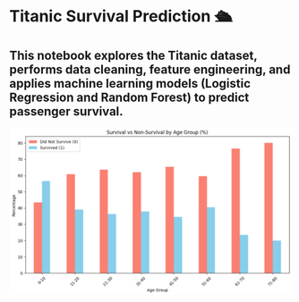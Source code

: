# Titanic Survival Prediction 🛳️

This notebook explores the Titanic dataset, performs data cleaning, feature engineering, and applies machine learning models (Logistic Regression and Random Forest) to predict passenger survival.
---
![Survival by Age Group](images/survival_by_agegroup.png)

















